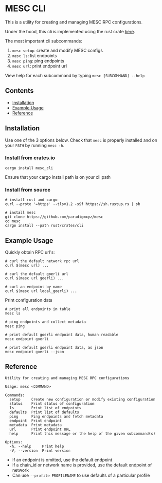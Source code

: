 
# MESC CLI

This is a utility for creating and managing MESC RPC configurations.

Under the hood, this cli is implemented using the rust crate [here](../rust/crates/mesc_cli).

The most important cli subcommands:
1. `mesc setup`: create and modify MESC configs
2. `mesc ls`: list endpoints
3. `mesc ping`: ping endpoints
4. `mesc url`: print endpoint url

View help for each subcommand by typing `mesc [SUBCOMMAND] --help`

## Contents
- [Installation](#installation)
- [Example Usage](#example-usage)
- [Reference](#reference)

## Installation

Use one of the 3 options below. Check that `mesc` is properly installed and on your `PATH` by running `mesc -h`.

### Install from crates.io

`cargo install mesc_cli`

Ensure that your cargo install path is on your cli path

### Install from source

```console
# install rust and cargo
curl --proto '=https' --tlsv1.2 -sSf https://sh.rustup.rs | sh

# install mesc
git clone https://github.com/paradigmxyz/mesc
cd mesc
cargo install --path rust/crates/cli
```

## Example Usage

Quickly obtain RPC url's:
```console
# curl the default network rpc url
curl $(mesc url) ...

# curl the default goerli url
curl $(mesc url goerli) ...

# curl an endpoint by name
curl $(mesc url local_goerli) ...
```

Print configuration data
```console
# print all endpoints in table
mesc ls

# ping endpoints and collect metadata
mesc ping

# print default goerli endpoint data, human readable
mesc endpoint goerli

# print default goerli endpoint data, as json
mesc endpoint goerli --json
```

## Reference

```
Utility for creating and managing MESC RPC configurations

Usage: mesc <COMMAND>

Commands:
  setup     Create new configuration or modify existing configuration
  status    Print status of configuration
  ls        Print list of endpoints
  defaults  Print list of defaults
  ping      Ping endpoints and fetch metadata
  endpoint  Print endpoint
  metadata  Print metadata
  url       Print endpoint URL
  help      Print this message or the help of the given subcommand(s)

Options:
  -h, --help     Print help
  -V, --version  Print version
```

- If an endpoint is omitted, use the default endpoint
- If a chain_id or network name is provided, use the default endpoint of network
- Can use `--profile PROFILENAME` to use defaults of a particular profile
